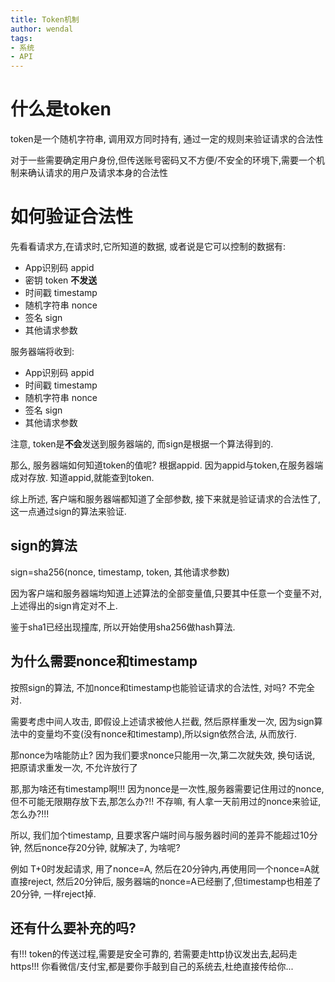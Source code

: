 ```yaml
---
title: Token机制
author: wendal
tags:
- 系统
- API
---
```




# 什么是token

token是一个随机字符串, 调用双方同时持有, 通过一定的规则来验证请求的合法性

对于一些需要确定用户身份,但传送账号密码又不方便/不安全的环境下,需要一个机制来确认请求的用户及请求本身的合法性

# 如何验证合法性

先看看请求方,在请求时,它所知道的数据, 或者说是它可以控制的数据有:

* App识别码 appid
* 密钥 token **不发送**
* 时间戳 timestamp
* 随机字符串 nonce
* 签名 sign
* 其他请求参数

服务器端将收到:

* App识别码 appid
* 时间戳 timestamp
* 随机字符串 nonce
* 签名 sign
* 其他请求参数

注意, token是**不会**发送到服务器端的, 而sign是根据一个算法得到的.

那么, 服务器端如何知道token的值呢? 根据appid. 因为appid与token,在服务器端成对存放. 知道appid,就能查到token.

综上所述, 客户端和服务器端都知道了全部参数, 接下来就是验证请求的合法性了, 这一点通过sign的算法来验证.

## sign的算法

sign=sha256(nonce, timestamp, token, 其他请求参数)

因为客户端和服务器端均知道上述算法的全部变量值,只要其中任意一个变量不对,上述得出的sign肯定对不上.

鉴于sha1已经出现撞库, 所以开始使用sha256做hash算法.

## 为什么需要nonce和timestamp

按照sign的算法, 不加nonce和timestamp也能验证请求的合法性, 对吗? 不完全对.

需要考虑中间人攻击, 即假设上述请求被他人拦截, 然后原样重发一次, 因为sign算法中的变量均不变(没有nonce和timestamp),所以sign依然合法, 从而放行.

那nonce为啥能防止? 因为我们要求nonce只能用一次,第二次就失效, 换句话说, 把原请求重发一次, 不允许放行了

那,那为啥还有timestamp啊!!! 因为nonce是一次性,服务器需要记住用过的nonce,但不可能无限期存放下去,那怎么办?!! 不存嘛, 有人拿一天前用过的nonce来验证,怎么办?!!!

所以, 我们加个timestamp, 且要求客户端时间与服务器时间的差异不能超过10分钟, 然后nonce存20分钟, 就解决了, 为啥呢?

例如 T+0时发起请求, 用了nonce=A, 然后在20分钟内,再使用同一个nonce=A就直接reject, 然后20分钟后, 服务器端的nonce=A已经删了,但timestamp也相差了20分钟, 一样reject掉.

## 还有什么要补充的吗?

有!!! token的传送过程,需要是安全可靠的, 若需要走http协议发出去,起码走https!!! 你看微信/支付宝,都是要你手敲到自己的系统去,杜绝直接传给你...